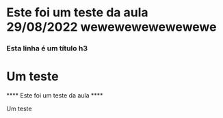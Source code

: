 
# Este foi um teste da aula 29/08/2022 wewewewewewewewe

### Esta linha é um título h3

**Um teste**
=======
**** Este foi um teste da aula ****

Um teste
